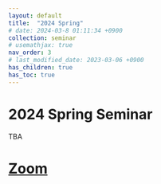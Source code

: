 ```yaml
---
layout: default
title:  "2024 Spring"
# date: 2024-03-8 01:11:34 +0900
collection: seminar
# usemathjax: true
nav_order: 3
# last_modified_date: 2023-03-06 +0900
has_children: true
has_toc: true
---
```

# 2024 Spring Seminar

TBA

<!-- ![mar](../2024-1/March.png)

![apr](../2024-1/April.png)

![May](../2024-1/May.png)

![June](../2024-1/June.png) -->

# [Zoom] 
<!-- 
회의 ID: 857 5716 5329
암호: MIMIC -->


[Zoom]: https://us02web.zoom.us/j/85435618499?pwd=Kys0aEVCQlJEQXY5R2ZLMERHRmdSZz09